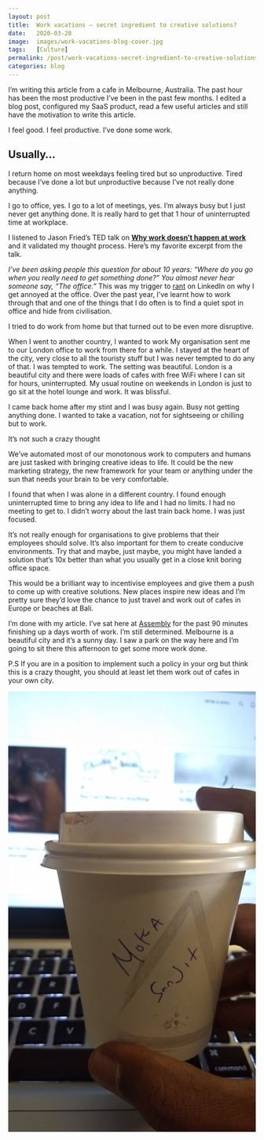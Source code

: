 ```yaml
---
layout: post
title:  Work vacations — secret ingredient to creative solutions?
date:   2020-03-28
image:  images/work-vacations-blog-cover.jpg
tags:   [Culture]
permalink: /post/work-vacations-secret-ingredient-to-creative-solutions
categories: blog
---
```



I’m writing this article from a cafe in Melbourne, Australia. The past hour has been the most productive I’ve been in the past few months. I edited a blog post, configured my SaaS product, read a few useful articles and still have the motivation to write this article.

I feel good. I feel productive. I’ve done some work.



## Usually…

I return home on most weekdays feeling tired but so unproductive. Tired because I’ve done a lot but unproductive because I’ve not really done anything.



I go to office, yes. I go to a lot of meetings, yes. I’m always busy but I just never get anything done. It is really hard to get that 1 hour of uninterrupted time at workplace.



I listened to Jason Fried’s TED talk on [**Why work doesn’t happen at work**](https://www.ted.com/talks/jason_fried_why_work_doesn_t_happen_at_work/) and it validated my thought process. Here’s my favorite excerpt from the talk.



_I’ve been asking people this question for about 10 years: “Where do you go when you really need to get something done?”_ _You almost never hear someone say, “The office.”_ This was my trigger to [rant](https://www.linkedin.com/pulse/why-do-introverts-get-annoyed-workplace-nc-sanjeev-kumar) on LinkedIn on why I get annoyed at the office. Over the past year, I’ve learnt how to work through that and one of the things that I do often is to find a quiet spot in office and hide from civilisation.

I tried to do work from home but that turned out to be even more disruptive.

When I went to another country, I wanted to work My organisation sent me to our London office to work from there for a while. I stayed at the heart of the city, very close to all the touristy stuff but I was never tempted to do any of that. I was tempted to work. The setting was beautiful. London is a beautiful city and there were loads of cafes with free WiFi where I can sit for hours, uninterrupted. My usual routine on weekends in London is just to go sit at the hotel lounge and work. It was blissful.

I came back home after my stint and I was busy again. Busy not getting anything done. I wanted to take a vacation, not for sightseeing or chilling but to work.

It’s not such a crazy thought

We’ve automated most of our monotonous work to computers and humans are just tasked with bringing creative ideas to life. It could be the new marketing strategy, the new framework for your team or anything under the sun that needs your brain to be very comfortable.

I found that when I was alone in a different country. I found enough uninterrupted time to bring any idea to life and I had no limits. I had no meeting to get to. I didn’t worry about the last train back home. I was just focused.

It’s not really enough for organisations to give problems that their employees should solve. It’s also important for them to create conducive environments. Try that and maybe, just maybe, you might have landed a solution that’s 10x better than what you usually get in a close knit boring office space.

This would be a brilliant way to incentivise employees and give them a push to come up with creative solutions. New places inspire new ideas and I’m pretty sure they’d love the chance to just travel and work out of cafes in Europe or beaches at Bali.



I’m done with my article. I’ve sat here at [Assembly](https://www.yelp.com/biz/assembly-carlton) for the past 90 minutes finishing up a days worth of work. I’m still determined. Melbourne is a beautiful city and it’s a sunny day. I saw a park on the way here and I’m going to sit there this afternoon to get some more work done.

P.S If you are in a position to implement such a policy in your org but think this is a crazy thought, you should at least let them work out of cafes in your own city.




![](images/workvacationblog/1.webp)
